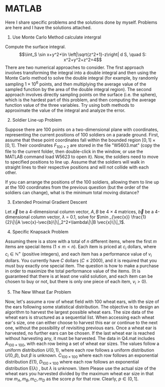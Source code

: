 # MATLAB
Here I share specific problems and the solutions done by myself. Problems are here and I have the solutions attached.

1. Use Monte Carlo Method calculate intergral

Compute the surface integral.
$$\iint_S \sin x+y^2+\ln \left|\sqrt{z^2+1}-z\right| d S, \quad S: x^2+y^2+z^2=4$$
There are two numerical approaches to consider. The first approach involves transforming the integral into a double integral and then using the Monte Carlo method to solve the double integral (for example, by randomly sampling $1 \times 10^6$ points, and then multiplying the average value of the sampled function by the area of the double integral region). 
The second approach involves directly sampling points on the surface (i.e. the sphere), which is the hardest part of this problem, and then computing the average function value of the three variables. Try using both methods to approximate the value of the integral and analyze the error.

2. Soldier Line-up Problem

Suppose there are 100 points on a two-dimensional plane with coordinates,
representing the current positions of 100 soldiers on a parade ground. First, assume that these point coordinates fall within the bounded region $[0,1]\times[0,1]$. Their coordinates $F_{100 \times 2}$ are stored in the file "W5603.mat" (copy the file to the current folder, then double-click in the window, or use the MATLAB command load W5623 to open it). Now, the soldiers need to move to specified positions to line up. Assume that the soldiers will walk in straight lines to their respective positions and will not collide with each other.

If you can arrange the positions of the 100 soldiers, allowing them to line up at the 100 coordinates from the previous question (but the order of the soldiers can change), what is the minimum total moving distance?

3. Extended Proximal Gradient Descent

Let $\vec{x}$ be a 4-dimensional column vector, $A, B$ be 4 $\times$ 4 matrices, $\vec{b}$ be a 4-dimensional column vector, $\lambda$ = 0.1, solve for $\min _{\vec{x}} \frac{1}{2}\|\|A \vec{x}-\vec{b}\|\|_2^2+\lambda\|\|B \vec{x}\|\|_1$.

4. Specific Knapsack Problem
   
Assuming there is a store with a total of $n$ different items, where the first $m$ items are special items ($1 \leq m < n$). Each item is priced at $c_i$ dollars, where $c_i \in \mathbb{N}^+$ (positive integers), and each item has a performance value of $v_i$ dollars. You currently have $C$ dollars ($C \leq 2000$), and it is required that you must buy exactly one special item. The question is how to make a purchase in order to maximize the total performance value of the items. (It is guaranteed that there is at least one valid solution, and each item can be chosen to buy or not, but there is only one piece of each item, $v_i > 0$).

5. The New Wheat Ear Problem

Now, let's assume a row of wheat field with 100 wheat ears, with the size of the ears following some statistical distribution. The objective is to design an algorithm to harvest the largest possible wheat ears.
The size data of the wheat ears is structured as a sequential list. When accessing each wheat ear's size, one can either choose to harvest this ear or continue to the next one, without the possibility of revisiting previous ears. Once a wheat ear is harvested, no further ears can be chosen. If the last wheat ear is reached without harvesting any, it must be harvested. The data in Q4.mat includes $A_{100 \times 100}$, with each row being a set of wheat ear sizes. The values follow a uniform distribution $U(0,1)$, where each row follows a uniform distribution $U(0, \beta)$, but $\beta$ is unknown. $C_{100 \times 100}$ where each row follows an exponential distribution $E(1)$,
$D_{100 \times 100}$ where each row follows an exponential distribution E($\lambda$) , but $\lambda$ is unknown.
    \item Please use the actual size of the wheat ears you harvested divided by the maximum wheat ear size in that row $m_A, m_B, m_C, m_D$ as the score $p$ for that row. Clearly, $p \in (0,1]$.


